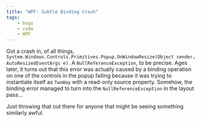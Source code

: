 ```yaml
---
title: "WPF: Subtle Binding Crash"
tags:
    - bugs
    - code
    - WPF
---
```

Got a crash in, of all things, `System.Windows.Controls.Primitives.Popup.OnWindowResize(Object sender, AutoResizedEventArgs e)`. A `NullReferenceException`, to be precise. Ages later, it turns out that this error was actually caused by a binding operation on one of the controls in the popup failing because it was trying to instantiate itself as `TwoWay` with a read-only source property. Somehow, the binding error managed to turn into the `NullReferenceException` in the layout pass...

Just throwing that out there for anyone that might be seeing something similarly awful.